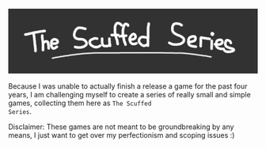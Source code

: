 ![](/assets/images/header.png)

Because I was unable to actually finish a release a game for the past four years, I am challenging myself to create a series of really small and simple games, collecting them here as <code>The Scuffed Series</code>.

Disclaimer: These games are not meant to be groundbreaking by any means, I just want to get over my perfectionism and scoping issues :)
